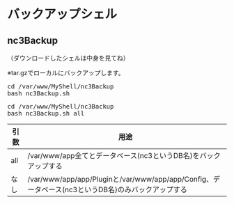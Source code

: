 # バックアップシェル

## nc3Backup
（ダウンロードしたシェルは中身を見てね）

※tar.gzでローカルにバックアップします。

<pre>
cd /var/www/MyShell/nc3Backup
bash nc3Backup.sh
</pre>

<pre>
cd /var/www/MyShell/nc3Backup
bash nc3Backup.sh all
</pre>


| 引数           | 用途                                  |
| -------------- | ------------------------------------- |
| all            | /var/www/app全てとデータベース(nc3というDB名)をバックアップする |
| なし           | /var/www/app/app/Pluginと/var/www/app/app/Config、データベース(nc3というDB名)のみバックアップする |

